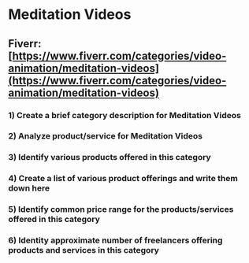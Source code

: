 # Meditation Videos
## Fiverr: [https://www.fiverr.com/categories/video-animation/meditation-videos](https://www.fiverr.com/categories/video-animation/meditation-videos)
### 1) Create a brief category description for Meditation Videos
### 2) Analyze product/service for Meditation Videos
### 3) Identify various products offered in this category
### 4) Create a list of various product offerings and write them down here
### 5) Identify common price range for the products/services offered in this category
### 6) Identity approximate number of freelancers offering products and services in this category
